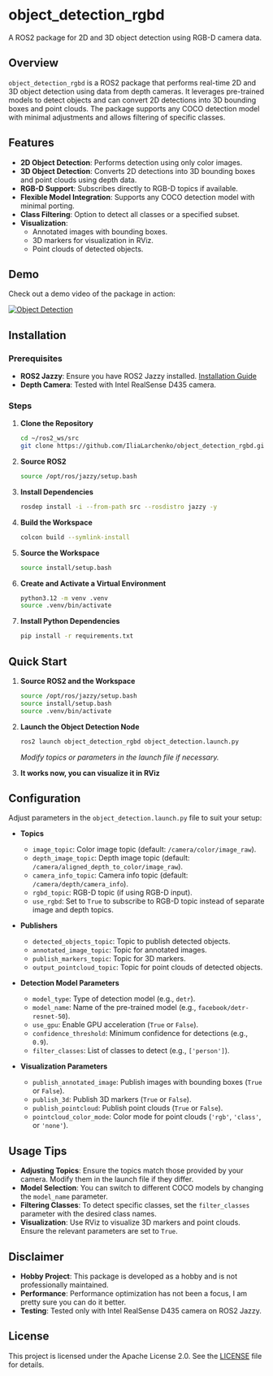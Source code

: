 # object_detection_rgbd

A ROS2 package for 2D and 3D object detection using RGB-D camera data.

## Overview

`object_detection_rgbd` is a ROS2 package that performs real-time 2D and 3D object detection using data from depth cameras. It leverages pre-trained models to detect objects and can convert 2D detections into 3D bounding boxes and point clouds. The package supports any COCO detection model with minimal adjustments and allows filtering of specific classes.

## Features

- **2D Object Detection**: Performs detection using only color images.
- **3D Object Detection**: Converts 2D detections into 3D bounding boxes and point clouds using depth data.
- **RGB-D Support**: Subscribes directly to RGB-D topics if available.
- **Flexible Model Integration**: Supports any COCO detection model with minimal porting.
- **Class Filtering**: Option to detect all classes or a specified subset.
- **Visualization**:
  - Annotated images with bounding boxes.
  - 3D markers for visualization in RViz.
  - Point clouds of detected objects.

## Demo

Check out a demo video of the package in action:

[![Object Detection](https://img.shields.io/badge/Object%20Detection%20RGBD-black?logo=x)](https://x.com/IliaLarchenko/status/1840576329466671114)

## Installation

### Prerequisites

- **ROS2 Jazzy**: Ensure you have ROS2 Jazzy installed. [Installation Guide](https://docs.ros.org/en/jazzy/Installation.html)
- **Depth Camera**: Tested with Intel RealSense D435 camera.

### Steps

1. **Clone the Repository**

   ```bash
   cd ~/ros2_ws/src
   git clone https://github.com/IliaLarchenko/object_detection_rgbd.git
   ```

2. **Source ROS2**

   ```bash
   source /opt/ros/jazzy/setup.bash
   ```

3. **Install Dependencies**

   ```bash
   rosdep install -i --from-path src --rosdistro jazzy -y
   ```

4. **Build the Workspace**

   ```bash
   colcon build --symlink-install
   ```

5. **Source the Workspace**

   ```bash
   source install/setup.bash
   ```

6. **Create and Activate a Virtual Environment**

   ```bash
   python3.12 -m venv .venv
   source .venv/bin/activate
   ```

7. **Install Python Dependencies**

   ```bash
   pip install -r requirements.txt
   ```

## Quick Start

1. **Source ROS2 and the Workspace**

   ```bash
   source /opt/ros/jazzy/setup.bash
   source install/setup.bash
   source .venv/bin/activate
   ```

2. **Launch the Object Detection Node**

   ```bash
   ros2 launch object_detection_rgbd object_detection.launch.py
   ```

   *Modify topics or parameters in the launch file if necessary.*

3. **It works now, you can visualize it in RViz**

## Configuration

Adjust parameters in the `object_detection.launch.py` file to suit your setup:

- **Topics**
  - `image_topic`: Color image topic (default: `/camera/color/image_raw`).
  - `depth_image_topic`: Depth image topic (default: `/camera/aligned_depth_to_color/image_raw`).
  - `camera_info_topic`: Camera info topic (default: `/camera/depth/camera_info`).
  - `rgbd_topic`: RGB-D topic (if using RGB-D input).
  - `use_rgbd`: Set to `True` to subscribe to RGB-D topic instead of separate image and depth topics.

- **Publishers**
  - `detected_objects_topic`: Topic to publish detected objects.
  - `annotated_image_topic`: Topic for annotated images.
  - `publish_markers_topic`: Topic for 3D markers.
  - `output_pointcloud_topic`: Topic for point clouds of detected objects.

- **Detection Model Parameters**
  - `model_type`: Type of detection model (e.g., `detr`).
  - `model_name`: Name of the pre-trained model (e.g., `facebook/detr-resnet-50`).
  - `use_gpu`: Enable GPU acceleration (`True` or `False`).
  - `confidence_threshold`: Minimum confidence for detections (e.g., `0.9`).
  - `filter_classes`: List of classes to detect (e.g., `['person']`).

- **Visualization Parameters**
  - `publish_annotated_image`: Publish images with bounding boxes (`True` or `False`).
  - `publish_3d`: Publish 3D markers (`True` or `False`).
  - `publish_pointcloud`: Publish point clouds (`True` or `False`).
  - `pointcloud_color_mode`: Color mode for point clouds (`'rgb'`, `'class'`, or `'none'`).

## Usage Tips

- **Adjusting Topics**: Ensure the topics match those provided by your camera. Modify them in the launch file if they differ.
- **Model Selection**: You can switch to different COCO models by changing the `model_name` parameter.
- **Filtering Classes**: To detect specific classes, set the `filter_classes` parameter with the desired class names.
- **Visualization**: Use RViz to visualize 3D markers and point clouds. Ensure the relevant parameters are set to `True`.

## Disclaimer

- **Hobby Project**: This package is developed as a hobby and is not professionally maintained.
- **Performance**: Performance optimization has not been a focus, I am pretty sure you can do it better.
- **Testing**: Tested only with Intel RealSense D435 camera on ROS2 Jazzy.


## License

This project is licensed under the Apache License 2.0. See the [LICENSE](LICENSE) file for details.
